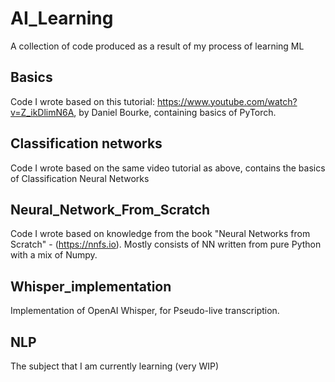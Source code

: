 # AI_Learning
A collection of code produced as a result of my process of learning ML

## Basics
Code I wrote based on this tutorial: https://www.youtube.com/watch?v=Z_ikDlimN6A, by Daniel Bourke, containing basics of PyTorch.

## Classification networks
Code I wrote based on the same video tutorial as above, contains the basics of Classification Neural Networks

## Neural_Network_From_Scratch
Code I wrote based on knowledge from the book "Neural Networks from Scratch" - (https://nnfs.io). Mostly consists of NN written from pure Python with a mix of Numpy. 

## Whisper_implementation
Implementation of OpenAI Whisper, for Pseudo-live transcription.

## NLP
The subject that I am currently learning (very WIP)
